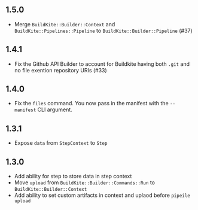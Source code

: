 ## 1.5.0
* Merge `BuildKite::Builder::Context` and `BuildKite::Pipelines::Pipeline` to `BuildKite::Builder::Pipeline` (#37)

## 1.4.1
* Fix the Github API Builder to account for Buildkite having both `.git` and no file exention repository URIs (#33)

## 1.4.0
* Fix the `files` command. You now pass in the manifest with the `--manifest` CLI argument.

## 1.3.1
* Expose `data` from `StepContext` to `Step`

## 1.3.0
* Add ability for step to store data in step context
* Move `upload` from `BuildKite::Builder::Commands::Run` to `BuildKite::Builder::Context`
* Add ability to set custom artifacts in context and uplaod before `pipeile upload`
